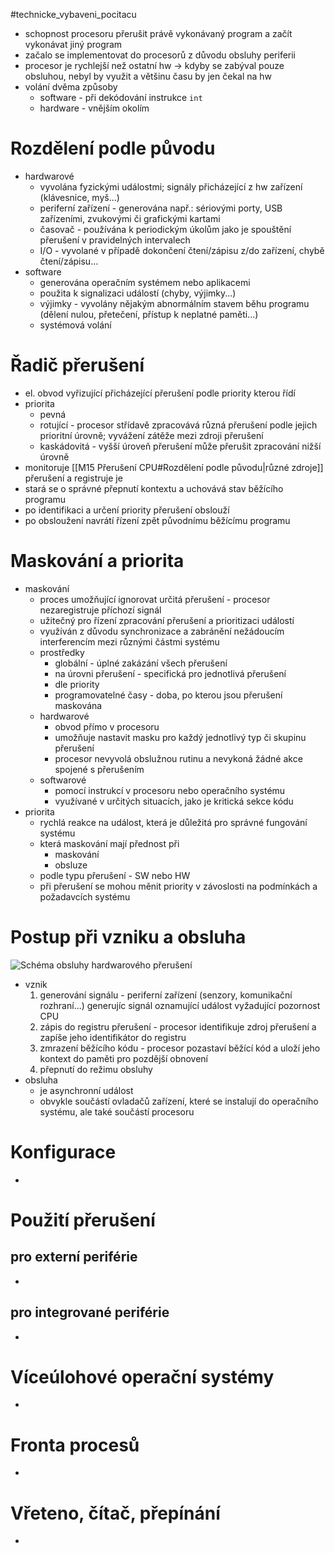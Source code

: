 #technicke_vybaveni_pocitacu 
* schopnost procesoru přerušit právě vykonávaný program a začít vykonávat jiný program
* začalo se implementovat do procesorů z důvodu obsluhy periferii
* procesor je rychlejší než ostatní hw → kdyby se zabýval pouze obsluhou, nebyl by využit a většinu času by jen čekal na hw
* volání dvěma způsoby
	* software - při dekódování instrukce `int`
	* hardware - vnějším okolím
# Rozdělení podle původu
* hardwarové
	* vyvolána fyzickými událostmi; signály přicházející z hw zařízení (klávesnice, myš...)
	* periferní zařízení - generována např.: sériovými porty, USB zařízeními, zvukovými či grafickými kartami
	* časovač - používána k periodickým úkolům jako je spouštění přerušení v pravidelných intervalech
	* I/O - vyvolané v případě dokončení čtení/zápisu z/do zařízení, chybě čtení/zápisu...
* software
	* generována operačním systémem nebo aplikacemi
	* použita k signalizaci událostí (chyby, výjimky...)
	* výjimky - vyvolány nějakým abnormálním stavem běhu programu (dělení nulou, přetečení, přístup k neplatné paměti...)
	* systémová volání
# Řadič přerušení
* el. obvod vyřizující přicházející přerušení podle priority kterou řídí
* priorita
	* pevná
	* rotující - procesor střídavě zpracovává různá přerušení podle jejich prioritní úrovně; vyvážení zátěže mezi zdroji přerušení
	* kaskádovitá - vyšší úroveň přerušení může přerušit zpracování nižší úrovně
* monitoruje [[M15 Přerušení CPU#Rozdělení podle původu|různé zdroje]] přerušení a registruje je
* stará se o správné přepnutí kontextu a uchovává stav běžícího programu
* po identifikaci a určení priority přerušení obslouží
* po obsloužení navrátí řízení zpět původnímu běžícímu programu
# Maskování a priorita
* maskování
	* proces umožňující ignorovat určitá přerušení - procesor nezaregistruje příchozí signál
	* užitečný pro řízení zpracování přerušení a prioritizaci událostí
	* využíván z důvodu synchronizace a zabránění nežádoucím interferencím mezi různými částmi systému
	* prostředky
		* globální - úplné zakázání všech přerušení
		* na úrovni přerušení - specifická pro jednotlivá přerušení
		* dle priority
		* programovatelné časy - doba, po kterou jsou přerušení maskována
	* hardwarové
		* obvod přímo v procesoru
		* umožňuje nastavit masku pro každý jednotlivý typ či skupinu přerušení
		* procesor nevyvolá obslužnou rutinu a nevykoná žádné akce spojené s přerušením
	* softwarové
		* pomocí instrukcí v procesoru nebo operačního systému
		* využívané v určitých situacích, jako je kritická sekce kódu
* priorita
	* rychlá reakce na událost, která je důležitá pro správné fungování systému
	* která maskování mají přednost při
		* maskování
		* obsluze
	* podle typu přerušení - SW nebo HW
	* při přerušení se mohou měnit priority v závoslosti na podmínkách a požadavcích systému
# Postup při vzniku a obsluha
![Schéma obsluhy hardwarového přerušení](https://upload.wikimedia.org/wikipedia/commons/3/3a/Obsluha_preruseni.gif)
* vznik
	1) generování signálu - periferní zařízení (senzory, komunikační rozhraní...) generujíc signál oznamující událost vyžadující pozornost CPU
	2) zápis do registru přerušení - procesor identifikuje zdroj přerušení a zapíše jeho identifikátor do registru
	3) zmrazení běžícího kódu - procesor pozastaví běžící kód a uloží jeho kontext do paměti pro pozdější obnovení
	4) přepnutí do režimu obsluhy
* obsluha
	* je asynchronní událost
	* obvykle součástí ovladačů zařízení, které se instalují do operačního systému, ale také součástí procesoru
# Konfigurace
* 
# Použití přerušení
## pro externí periférie
* 
## pro integrované periférie
* 
# Víceúlohové operační systémy
* 
# Fronta procesů
* 
# Vřeteno, čítač, přepínání
* 